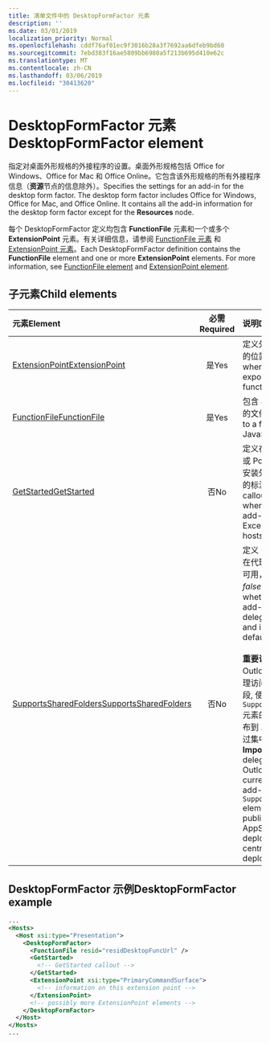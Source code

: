 ```yaml
---
title: 清单文件中的 DesktopFormFactor 元素
description: ''
ms.date: 03/01/2019
localization_priority: Normal
ms.openlocfilehash: cddf76af01ec9f3016b28a3f7692aa6dfeb9bd60
ms.sourcegitcommit: 7ebd383f16ae5809bb6980a5f213b695d410e62c
ms.translationtype: MT
ms.contentlocale: zh-CN
ms.lasthandoff: 03/06/2019
ms.locfileid: "30413620"
---
```

# <a name="desktopformfactor-element"></a><span data-ttu-id="05fbc-102">DesktopFormFactor 元素</span><span class="sxs-lookup"><span data-stu-id="05fbc-102">DesktopFormFactor element</span></span>

<span data-ttu-id="05fbc-p101">指定对桌面外形规格的外接程序的设置。桌面外形规格包括 Office for Windows、Office for Mac 和 Office Online。它包含该外形规格的所有外接程序信息（**资源**节点的信息除外）。</span><span class="sxs-lookup"><span data-stu-id="05fbc-p101">Specifies the settings for an add-in for the desktop form factor. The desktop form factor includes Office for Windows, Office for Mac, and Office Online. It contains all the add-in information for the desktop form factor except for the  **Resources** node.</span></span>

<span data-ttu-id="05fbc-p102">每个 DesktopFormFactor 定义均包含 **FunctionFile** 元素和一个或多个 **ExtensionPoint** 元素。有关详细信息，请参阅 [FunctionFile 元素](functionfile.md) 和 [ExtensionPoint 元素](extensionpoint.md)。</span><span class="sxs-lookup"><span data-stu-id="05fbc-p102">Each DesktopFormFactor definition contains the  **FunctionFile** element and one or more **ExtensionPoint** elements. For more information, see [FunctionFile element](functionfile.md) and [ExtensionPoint element](extensionpoint.md).</span></span>

## <a name="child-elements"></a><span data-ttu-id="05fbc-108">子元素</span><span class="sxs-lookup"><span data-stu-id="05fbc-108">Child elements</span></span>

| <span data-ttu-id="05fbc-109">元素</span><span class="sxs-lookup"><span data-stu-id="05fbc-109">Element</span></span>                               | <span data-ttu-id="05fbc-110">必需</span><span class="sxs-lookup"><span data-stu-id="05fbc-110">Required</span></span> | <span data-ttu-id="05fbc-111">说明</span><span class="sxs-lookup"><span data-stu-id="05fbc-111">Description</span></span>  |
|:--------------------------------------|:--------:|:-------------|
| [<span data-ttu-id="05fbc-112">ExtensionPoint</span><span class="sxs-lookup"><span data-stu-id="05fbc-112">ExtensionPoint</span></span>](extensionpoint.md)   | <span data-ttu-id="05fbc-113">是</span><span class="sxs-lookup"><span data-stu-id="05fbc-113">Yes</span></span>      | <span data-ttu-id="05fbc-114">定义外接程序公开功能的位置。</span><span class="sxs-lookup"><span data-stu-id="05fbc-114">Defines where an add-in exposes functionality.</span></span> |
| [<span data-ttu-id="05fbc-115">FunctionFile</span><span class="sxs-lookup"><span data-stu-id="05fbc-115">FunctionFile</span></span>](functionfile.md)       | <span data-ttu-id="05fbc-116">是</span><span class="sxs-lookup"><span data-stu-id="05fbc-116">Yes</span></span>      | <span data-ttu-id="05fbc-117">包含 JavaScript 函数的文件的 URL。</span><span class="sxs-lookup"><span data-stu-id="05fbc-117">A URL to a file that contains JavaScript functions.</span></span>|
| [<span data-ttu-id="05fbc-118">GetStarted</span><span class="sxs-lookup"><span data-stu-id="05fbc-118">GetStarted</span></span>](getstarted.md)           | <span data-ttu-id="05fbc-119">否</span><span class="sxs-lookup"><span data-stu-id="05fbc-119">No</span></span>       | <span data-ttu-id="05fbc-120">定义在 Word、Excel 或 PowerPoint 主机中安装外接程序时将显示的标注。</span><span class="sxs-lookup"><span data-stu-id="05fbc-120">Defines the callout that appears when installing the add-in in Word, Excel, or PowerPoint hosts.</span></span> |
| [<span data-ttu-id="05fbc-121">SupportsSharedFolders</span><span class="sxs-lookup"><span data-stu-id="05fbc-121">SupportsSharedFolders</span></span>](supportssharedfolders.md) | <span data-ttu-id="05fbc-122">否</span><span class="sxs-lookup"><span data-stu-id="05fbc-122">No</span></span> | <span data-ttu-id="05fbc-123">定义 Outlook 外接程序在代理应用场景中是否可用，默认设置为 *false*。</span><span class="sxs-lookup"><span data-stu-id="05fbc-123">Defines whether the Outlook add-in is available in delegate scenarios and is set to *false* by default.</span></span><br><br><span data-ttu-id="05fbc-124">**重要说明**: 由于 Outlook 外接程序的代理访问当前处于预览阶段, 使用`SupportSharedFolders`元素的外接程序不能发布到 AppSource 或通过集中部署进行部署。</span><span class="sxs-lookup"><span data-stu-id="05fbc-124">**Important**: Because delegate access for Outlook add-ins is currently in preview, add-ins that use the `SupportSharedFolders` element cannot be published to AppSource or deployed via centralized deployment.</span></span> |

## <a name="desktopformfactor-example"></a><span data-ttu-id="05fbc-125">DesktopFormFactor 示例</span><span class="sxs-lookup"><span data-stu-id="05fbc-125">DesktopFormFactor example</span></span>

```xml
...
<Hosts>
  <Host xsi:type="Presentation">
    <DesktopFormFactor>
      <FunctionFile resid="residDesktopFuncUrl" />
      <GetStarted>
        <!-- GetStarted callout -->
      </GetStarted>
      <ExtensionPoint xsi:type="PrimaryCommandSurface">
        <!-- information on this extension point -->
      </ExtensionPoint>
      <!-- possibly more ExtensionPoint elements -->
    </DesktopFormFactor>
  </Host>
</Hosts>
...
```
